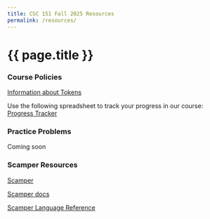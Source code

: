 ```yaml
---
title: CSC 151 Fall 2025 Resources
permalink: /resources/
---
```

# {{ page.title }}


### Course Policies

[Information about Tokens](../handouts/tokens)

Use the following spreadsheet to track your progress in our course: [Progress Tracker](https://grinco-my.sharepoint.com/:x:/g/personal/eikmeier_grinnell_edu/EXvpJc-zoHhGuwNAZzT42MoBG4XT9XFtIDH9BoDRo1dHZg?e=2urXaQ)


### Practice Problems

Coming soon



### Scamper Resources

[Scamper](https://scamper.cs.grinnell.edu/2.8.7/)

[Scamper docs](https://scamper.cs.grinnell.edu/2.8.7/docs.html)

[Scamper Language Reference](https://scamper.cs.grinnell.edu/2.8.7/reference.html)